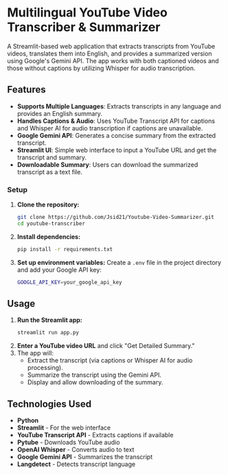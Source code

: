 # Multilingual YouTube Video Transcriber & Summarizer

A Streamlit-based web application that extracts transcripts from YouTube videos, translates them into English, and provides a summarized version using Google's Gemini API. The app works with both captioned videos and those without captions by utilizing Whisper for audio transcription.

## Features
- **Supports Multiple Languages**: Extracts transcripts in any language and provides an English summary.
- **Handles Captions & Audio**: Uses YouTube Transcript API for captions and Whisper AI for audio transcription if captions are unavailable.
- **Google Gemini API**: Generates a concise summary from the extracted transcript.
- **Streamlit UI**: Simple web interface to input a YouTube URL and get the transcript and summary.
- **Downloadable Summary**: Users can download the summarized transcript as a text file.

### Setup
1. **Clone the repository:**
   ```bash
   git clone https://github.com/Jsid21/Youtube-Video-Summarizer.git
   cd youtube-transcriber
   ```

2. **Install dependencies:**
   ```bash
   pip install -r requirements.txt
   ```

3. **Set up environment variables:**
   Create a `.env` file in the project directory and add your Google API key:
     ```bash
     GOOGLE_API_KEY=your_google_api_key
     ```

## Usage
1. **Run the Streamlit app:**
   ```bash
   streamlit run app.py
   ```
2. **Enter a YouTube video URL** and click "Get Detailed Summary."
3. The app will:
   - Extract the transcript (via captions or Whisper AI for audio processing).
   - Summarize the transcript using the Gemini API.
   - Display and allow downloading of the summary.

## Technologies Used
- **Python**
- **Streamlit** - For the web interface
- **YouTube Transcript API** - Extracts captions if available
- **Pytube** - Downloads YouTube audio
- **OpenAI Whisper** - Converts audio to text
- **Google Gemini API** - Summarizes the transcript
- **Langdetect** - Detects transcript language
